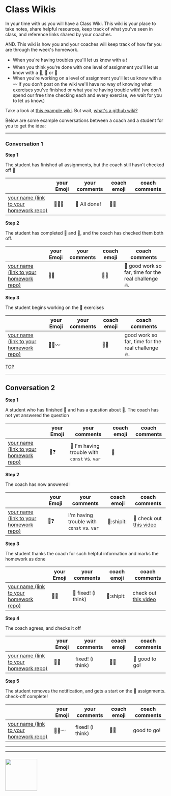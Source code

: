 # Class Wikis

In your time with us you will have a Class Wiki. This wiki is your place to take notes, share helpful resources, keep track of what you've seen in class, and reference links shared by your coaches.

AND. This wiki is how you and your coaches will keep track of how far you are through the week's homework.  
* When you're having troubles you'll let us know with a :exclamation:
* When you think you're done with one level of assignment you'll let us know with a :egg:, :hatching_chick: or :hatched_chick:
* When you're working on a level of assignment you'll let us know with a :wavy_dash:
If you don't post on the wiki we'll have no way of knowing what exercises you've finished or what you're having trouble with! (we don't spend our free time checking each and every exercise, we wait for you to let us know.)

Take a look at [this example wiki](https://github.com/be-hacking-hyf/homework-checkoff-tables/wiki/module-0-precourse).  But wait, [what's a github wiki?](https://help.github.com/en/articles/about-wikis)

Below are some example conversations between a coach and a student for you to get the idea:


---

### Conversation 1

__Step 1__

The student has finished all assignments, but the coach still hasn't checked off :hatched_chick:

|  | your Emoji | your comments | coach emoji | coach comments |
| --- | --- | --- | --- | --- |
| [your name (link to your homework repo)](https://www.badgerbadgerbadger.com) | :egg::hatching_chick::hatched_chick: | :balloon: All done! | :egg::hatching_chick: | |


__Step 2__

The student has completed :egg: and :hatching_chick:, and the coach has checked them both off.

|  | your Emoji | your comments | coach emoji | coach comments |
| --- | --- | --- | --- | --- |
| [your name (link to your homework repo)](https://www.badgerbadgerbadger.com) | :egg::hatching_chick: |  | :egg::hatching_chick: | :balloon: good work so far, time for the real challenge :fire:. |


__Step 3__

The student begins working on the :hatched_chick: exercises

|  | your Emoji | your comments | coach emoji | coach comments |
| --- | --- | --- | --- | --- |
| [your name (link to your homework repo)](https://www.badgerbadgerbadger.com) | :egg::hatching_chick::wavy_dash: |  | :egg::hatching_chick: | good work so far, time for the real challenge :fire:. |



[TOP](#homework-check-off-tables)

---



## Conversation 2


__Step 1__

A student who has finished :egg: and has a question about :hatching_chick:.  The coach has not yet answered the question

|  | your Emoji | your comments | coach emoji | coach comments |
| --- | --- | --- | --- | --- |
| [your name (link to your homework repo)](https://www.badgerbadgerbadger.com) | :egg::question: | :balloon: I'm having trouble with ```const``` vs. ```var``` | :egg: |  |


__Step 2__

The coach has now answered!

|  | your Emoji | your comments | coach emoji | coach comments |
| --- | --- | --- | --- | --- |
| [your name (link to your homework repo)](https://www.badgerbadgerbadger.com) | :egg::question: | I'm having trouble with ```const``` vs. ```var``` | :egg::shipit: | :balloon: check out [this video](https://tylermcginnis.com/var-let-const/) |



__Step 3__

The student thanks the coach for such helpful information and marks the homework as done

|  | your Emoji | your comments | coach emoji | coach comments |
| --- | --- | --- | --- | --- |
| [your name (link to your homework repo)](https://www.badgerbadgerbadger.com) | :egg::hatching_chick: | :balloon: fixed! (i think) | :egg::shipit: |  check out [this video](https://tylermcginnis.com/var-let-const/) |

__Step 4__

The coach agrees, and checks it off

|  | your Emoji | your comments | coach emoji | coach comments |
| --- | --- | --- | --- | --- |
| [your name (link to your homework repo)](https://www.badgerbadgerbadger.com) | :egg::hatching_chick: | fixed! (i think) | :egg::hatching_chick: |  :balloon: good to go! |

__Step 5__

The student removes the notification, and gets a start on the :hatched_chick: assignments.  check-off complete!

|  | your Emoji | your comments | coach emoji | coach comments |
| --- | --- | --- | --- | --- |
| [your name (link to your homework repo)](https://www.badgerbadgerbadger.com) | :egg::hatching_chick::wavy_dash: | fixed! (i think) | :egg::hatching_chick: |  good to go! |


___
___
### <a href="https://hackyourfuture.be" target="_blank"><img src="https://pbs.twimg.com/profile_images/984474625009741824/Bs_qKx6-_400x400.jpg" width="100" height="100"></img></a>

